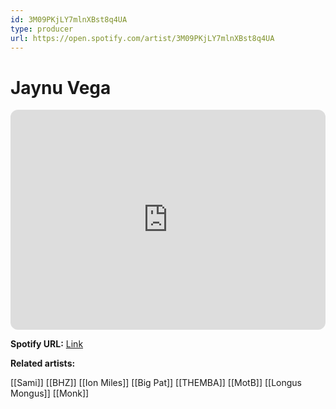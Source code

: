 ```yaml
---
id: 3M09PKjLY7mlnXBst8q4UA
type: producer
url: https://open.spotify.com/artist/3M09PKjLY7mlnXBst8q4UA
---
```

# Jaynu Vega

<iframe style="border-radius:12px" src="https://open.spotify.com/embed/artist/3M09PKjLY7mlnXBst8q4UA" width="100%" height="352" frameBorder="0" allowfullscreen="" allow="autoplay; clipboard-write; encrypted-media; fullscreen; picture-in-picture" loading="lazy"></iframe>

**Spotify URL:** [Link](https://open.spotify.com/artist/3M09PKjLY7mlnXBst8q4UA)

**Related artists:**

[[Sami]]
[[BHZ]]
[[Ion Miles]]
[[Big Pat]]
[[THEMBA]]
[[MotB]]
[[Longus Mongus]]
[[Monk]]
